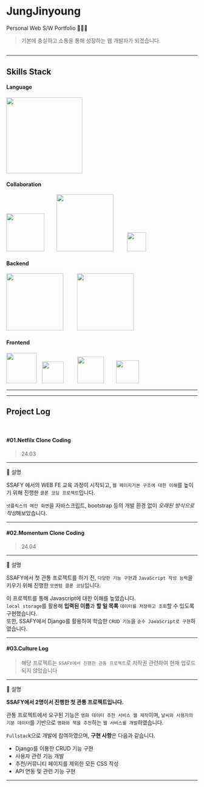 # JungJinyoung
Personal Web S/W Portfolio 👩🏻‍💻
> 기본에 충실하고 소통을 통해 성장하는 웹 개발자가 되겠습니다.

## 

<hr>

## Skills Stack

#### Language
<img src="https://upload.wikimedia.org/wikipedia/commons/thumb/f/f8/Python_logo_and_wordmark.svg/440px-Python_logo_and_wordmark.svg.png" width = 200/>

#### Collaboration


<img src="https://i.namu.wiki/i/Y04unaCpnRIC8BDjMd7NA27kc3p_b9y5w4dDBhydErjNYqZZyHnVYiY3MkXeSsZaJeo5N0DKL1KRD3uE2shd1KgbN58FC3dP8FtGoo6bDyIcuv10TqfUnwB-Okc1wr_oQc5WUy0IY0bSUQjVNtfmtg.svg" width="100"/>   <img src="https://i.namu.wiki/i/H2Wwp9N-Q5khQ667FmBJ09NylfzVO9cNGEe5fG7q_0JrOXbxVVgvQvWTrQEfbdnx3PrVx4W3hKX4gntkpMJKFDbanxUlIRtjJhk8kzDyH3lVS1zXTM5Uj0IgjsAN8f2VVhyakGVoYZXyV0w7Gnj9Dw.svg" width = "150" >   
<img src= "https://i.namu.wiki/i/01XJTXwZRmw1XTy51lOaYsG7NZSc8IH6uSN1Lvf9_30LrypcxKJ9JUfnuEknEs05Pq6ZlWI4WJc47jhlAO5DXQ.svg" width = "50">  



#### Backend


<img src = "https://i.namu.wiki/i/E3jPtFnrTFwL_kIE6cAbCkVM9D5ZzC2Bfp14gqLP2h5KwXNkZUlUcOqdt_RZjWSlaqdMeDnWmVs26DwP0NC9QA.svg" width=150 />   
<img src = "https://upload.wikimedia.org/wikipedia/commons/thumb/3/38/SQLite370.svg/240px-SQLite370.svg.png"
width = "150"
/>
<br>

#### Frontend

<img src = "https://i.namu.wiki/i/ZmVu0zDRZhomeVYJwymDwciGlkfCB35l7lAVK9MNsOmrN-XiKACLmfsPmbFR358zPMBEFeKt5OoM7wL__Kx3o3-2SO3ueBpdO2JaPNgTaZqjO_jju0ARvizHDG_gDI61SF5BmoNk8fYRiF6_uDzd-w.svg" width = "80"
 /> <img src = "https://i.namu.wiki/i/YUMfYi2DxmnxIVnoByiiNWT7mtB_0EG_e4A9QqKwCzXmppzvc4920NGkjs-bchxa8opZhbK8pY2mrz-jRO3PJbYX2Kew8Q2uoIrxtm7nKpj0jIluy7Lqt-QmT9cRWLsIgc7fgOm1ekTIZe3uPOyNqA.svg" width = "57"
 />   
 <img src = "https://upload.wikimedia.org/wikipedia/commons/thumb/f/f1/Vue.png/240px-Vue.png" width = "70"
 />  
 <img src = "https://upload.wikimedia.org/wikipedia/commons/thumb/1/1c/Pinialogo.svg/240px-Pinialogo.svg.png" width ="60"
 /> 


<hr>
<hr>

## Project Log
<br>

####  #01.Netfilx Clone Coding 
> 24.03
<hr>
📍 설명   

SSAFY 에서의 WEB FE 교육 과정이 시작되고, `웹 페이지기본 구조에 대한 이해`를 높이기 위해 진행한 `클론 코딩 프로젝트`입니다.

`넷플릭스의 메인 화면`을 자바스크립트, bootstrap 등의 
개발 환경 없이 *오래된 방식으로 작성*해보았습니다.
<hr>

####  #02.Momentum Clone Coding
> 24.04
<hr>
📍 설명    

SSAFY에서 첫 관통 프로젝트를 하기 전, `다양한 기능 구현`과 `JavaScript 작성 능력`을 키우기 위해 진행한 `모멘텀 클론 코딩`입니다.    

이 프로젝트를 통해 Javascript에 대한 이해를 높였습니다.    
`local storage`를 활용해 **입력된 이름**과 **할 일 목록** `데이터를 저장하고 조회`할 수 있도록 구현했습니다.    
또한, SSAFY에서 Django를 활용하여 학습한 `CRUD 기능`을 
`순수 JavaScript로 구현`하였습니다. 
<hr>

####  #03.Culture Log 
> 해당 프로젝트는 `SSAFY에서 진행한 관통 프로젝트`로 저작권 관련하여 현재 업로드 되지 않았습니다

<hr>
📍 설명   

**SSAFY에서 2명이서 진행한 첫 관통 프로젝트입니다.**

관통 프로젝트에서 요구된 기능은 `영화 데이터 추천 서비스 웹 제작`이며, `날씨와 사용자의 기분 데이터`를 기반으로 `영화와 책을 추천`하는 `웹 서비스를 개발`하였습니다.

`Fullstac`k으로 개발에 참여하였으며, **구현 사항**은 다음과 같습니다.

- Django를 이용한 CRUD 기능 구현
- 사용자 관련 기능 개발
- 추천/커뮤니티 페이지를 제외한 모든 CSS 작성
- API 연동 및 관련 기능 구현
<hr>
